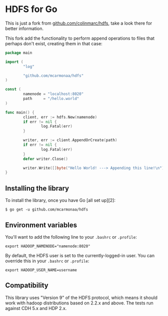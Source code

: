 HDFS for Go
===========

This is just a fork from [github.com/colinmarc/hdfs](https://github.com/colinmarc/hdfs), take a look there for better information.


This fork add the functionality to perform append operations to files that perhaps don't exist, creating them in that case:
```go
package main

import (
        "log"

        "github.com/mcarmonaa/hdfs"
)

const (
        namenode = "localhost:8020"
        path     = "/hello.world"
)

func main() {
        client, err := hdfs.New(namenode)
        if err != nil {
                log.Fatal(err)
        }

        writer, err := client.AppendOrCreate(path)
        if err != nil {
                log.Fatal(err)
        }
        defer writer.Close()

        writer.Write([]byte("Hello World! ---> Appending this line!\n"))
}

```
Installing the library
----------------------

To install the library, once you have Go [all set up][2]:

    $ go get -u github.com/mcarmonaa/hdfs

Environment variables
---------------------------------

You'll want to add the following line to your `.bashrc` or `.profile`:

    export HADOOP_NAMENODE="namenode:8020"

By default, the HDFS user is set to the currently-logged-in user. You can
override this in your `.bashrc` or `.profile`:

    export HADOOP_USER_NAME=username

Compatibility
-------------

This library uses "Version 9" of the HDFS protocol, which means it should work
with hadoop distributions based on 2.2.x and above. The tests run against CDH
5.x and HDP 2.x.
